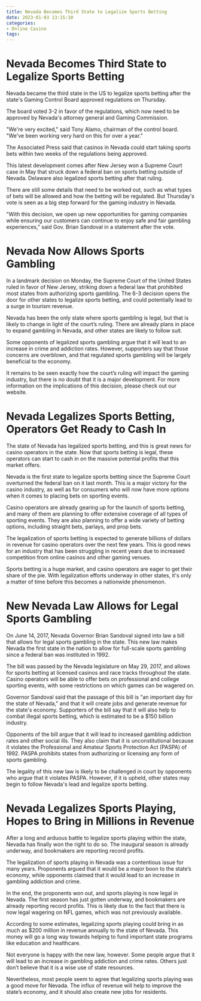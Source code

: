 ```yaml
---
title: Nevada Becomes Third State to Legalize Sports Betting
date: 2023-01-03 13:15:10
categories:
- Online Casino
tags:
---
```



#  Nevada Becomes Third State to Legalize Sports Betting

Nevada became the third state in the US to legalize sports betting after the state's Gaming Control Board approved regulations on Thursday.

The board voted 3-2 in favor of the regulations, which now need to be approved by Nevada's attorney general and Gaming Commission.

"We're very excited," said Tony Alamo, chairman of the control board. "We've been working very hard on this for over a year."

The Associated Press said that casinos in Nevada could start taking sports bets within two weeks of the regulations being approved.

This latest development comes after New Jersey won a Supreme Court case in May that struck down a federal ban on sports betting outside of Nevada. Delaware also legalized sports betting after that ruling.

There are still some details that need to be worked out, such as what types of bets will be allowed and how the betting will be regulated. But Thursday's vote is seen as a big step forward for the gaming industry in Nevada.

"With this decision, we open up new opportunities for gaming companies while ensuring our customers can continue to enjoy safe and fair gambling experiences," said Gov. Brian Sandoval in a statement after the vote.

#  Nevada Now Allows Sports Gambling

In a landmark decision on Monday, the Supreme Court of the United States ruled in favor of New Jersey, striking down a federal law that prohibited most states from authorizing sports gambling. The 6-3 decision opens the door for other states to legalize sports betting, and could potentially lead to a surge in tourism revenue.

Nevada has been the only state where sports gambling is legal, but that is likely to change in light of the court’s ruling. There are already plans in place to expand gambling in Nevada, and other states are likely to follow suit.

Some opponents of legalized sports gambling argue that it will lead to an increase in crime and addiction rates. However, supporters say that those concerns are overblown, and that regulated sports gambling will be largely beneficial to the economy.

It remains to be seen exactly how the court’s ruling will impact the gaming industry, but there is no doubt that it is a major development. For more information on the implications of this decision, please check out our website.

#  Nevada Legalizes Sports Betting, Operators Get Ready to Cash In

The state of Nevada has legalized sports betting, and this is great news for casino operators in the state. Now that sports betting is legal, these operators can start to cash in on the massive potential profits that this market offers.

Nevada is the first state to legalize sports betting since the Supreme Court overturned the federal ban on it last month. This is a major victory for the casino industry, as well as for consumers who will now have more options when it comes to placing bets on sporting events.

Casino operators are already gearing up for the launch of sports betting, and many of them are planning to offer extensive coverage of all types of sporting events. They are also planning to offer a wide variety of betting options, including straight bets, parlays, and prop bets.

The legalization of sports betting is expected to generate billions of dollars in revenue for casino operators over the next few years. This is good news for an industry that has been struggling in recent years due to increased competition from online casinos and other gaming venues.

Sports betting is a huge market, and casino operators are eager to get their share of the pie. With legalization efforts underway in other states, it's only a matter of time before this becomes a nationwide phenomenon.

#  New Nevada Law Allows for Legal Sports Gambling

On June 14, 2017, Nevada Governor Brian Sandoval signed into law a bill that allows for legal sports gambling in the state. This new law makes Nevada the first state in the nation to allow for full-scale sports gambling since a federal ban was instituted in 1992.

The bill was passed by the Nevada legislature on May 29, 2017, and allows for sports betting at licensed casinos and race tracks throughout the state. Casino operators will be able to offer bets on professional and college sporting events, with some restrictions on which games can be wagered on.

Governor Sandoval said that the passage of this bill is "an important day for the state of Nevada," and that it will create jobs and generate revenue for the state's economy. Supporters of the bill say that it will also help to combat illegal sports betting, which is estimated to be a $150 billion industry.

Opponents of the bill argue that it will lead to increased gambling addiction rates and other social ills. They also claim that it is unconstitutional because it violates the Professional and Amateur Sports Protection Act (PASPA) of 1992. PASPA prohibits states from authorizing or licensing any form of sports gambling.

The legality of this new law is likely to be challenged in court by opponents who argue that it violates PASPA. However, if it is upheld, other states may begin to follow Nevada's lead and legalize sports betting.

#  Nevada Legalizes Sports Playing, Hopes to Bring in Millions in Revenue

After a long and arduous battle to legalize sports playing within the state, Nevada has finally won the right to do so. The inaugural season is already underway, and bookmakers are reporting record profits.

The legalization of sports playing in Nevada was a contentious issue for many years. Proponents argued that it would be a major boon to the state’s economy, while opponents claimed that it would lead to an increase in gambling addiction and crime.

In the end, the proponents won out, and sports playing is now legal in Nevada. The first season has just gotten underway, and bookmakers are already reporting record profits. This is likely due to the fact that there is now legal wagering on NFL games, which was not previously available.

According to some estimates, legalizing sports playing could bring in as much as $200 million in revenue annually to the state of Nevada. This money will go a long way towards helping to fund important state programs like education and healthcare.

Not everyone is happy with the new law, however. Some people argue that it will lead to an increase in gambling addiction and crime rates. Others just don’t believe that it is a wise use of state resources.

Nevertheless, most people seem to agree that legalizing sports playing was a good move for Nevada. The influx of revenue will help to improve the state’s economy, and it should also create new jobs for residents.